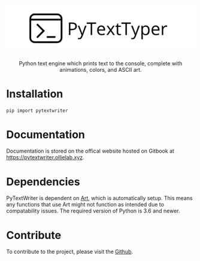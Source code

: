<h1 align="center">
<img src="logo.png" width="600">
</h1>

<p align="center">
Python text engine which prints text to the console, complete with animations, colors, and ASCII art.
</p>


# Installation
`pip import pytextwriter`

<h1>Documentation</h1>
Documentation is stored on the offical website hosted on Gitbook at <a href="https://pytextwriter.ollielab.xyz">https://pytextwriter.ollielab.xyz</a>.

<br>
<h1>Dependencies</h1>
PyTextWriter is dependent on <a href="https://github.com/sepandhaghighi/art">Art</a>, which is automatically setup. This means any functions that use Art might not function as intended due to compatability issues. The required version of Python is 3.6 and newer.

<br>
<h1>Contribute</h1>
To contribute to the project, please visit the <a href="https://github.com/Ollielab/PyTextWriter">Github</a>.
